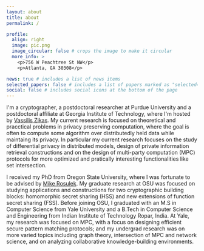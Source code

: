 ```yaml
---
layout: about
title: about
permalink: /

profile:
  align: right
  image: pic.png
  image_circular: false # crops the image to make it circular
  more_info: >
    <p>756 W Peachtree St NW</p>
    <p>Atlanta, GA 30308</p>

news: true # includes a list of news items
selected_papers: false # includes a list of papers marked as "selected={true}"
social: false # includes social icons at the bottom of the page
---
```



I'm a cryptographer, a postdoctoral researcher at Purdue University and a postdoctoral affiliate at Georgia Institute of Technology, where I'm hosted by [Vassilis Zikas](https://www.cc.gatech.edu/people/vassilis-zikas). My current research is focused on theoretical and pracctical problems in privacy preserving computation, where the goal is often to compute some algorithm over distributedly held data while maintaing its privacy. In particular my current research focuses on the study of differential privacy in distributed models, design of private information retrieval constructions and on the design of multi-party computation (MPC) protocols for more optimized and pratically interesting functionalities like set intersection.

I received my PhD from Oregon State University, where I was fortunate to be advised by [Mike Rosulek](https://web.engr.oregonstate.edu/~rosulekm/). My graduate research at OSU was focused on studying applications and constructions for two cryptographic building blocks: homomorphic secret sharing (HSS) and new extensions of function secret sharing (FSS). Before joining OSU, I graduated with an M.S in Computer Science from Yale University and a B.Tech in Computer Science and Engineering from Indian Institute of Technology Ropar, India. At Yale, my research was focused on MPC, with a focus on designing efficient secure pattern matching protocols; and my undergrad research was on more varied topics including graph theory, intersection of MPC and network science, and on analyzing collaborative knowledge-building environments. 






